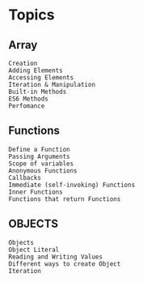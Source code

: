 # Topics

## Array
    Creation
    Adding Elements
    Accessing Elements
    Iteration & Manipulation
    Built-in Methods
    ES6 Methods
    Perfomance

## Functions
    Define a Function
    Passing Arguments
    Scope of variables
    Anonymous Functions
    Callbacks
    Immediate (self-invoking) Functions
    Inner Functions
    Functions that return Functions
    
## OBJECTS
    Objects
    Object Literal
    Reading and Writing Values
    Different ways to create Object
    Iteration